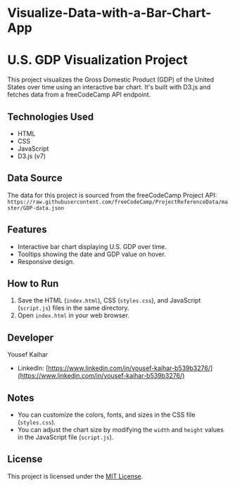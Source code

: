 # Visualize-Data-with-a-Bar-Chart-App

# U.S. GDP Visualization Project

This project visualizes the Gross Domestic Product (GDP) of the United States over time using an interactive bar chart. It's built with D3.js and fetches data from a freeCodeCamp API endpoint.

## Technologies Used

*   HTML
*   CSS
*   JavaScript
*   D3.js (v7)

## Data Source

The data for this project is sourced from the freeCodeCamp Project API: `https://raw.githubusercontent.com/freeCodeCamp/ProjectReferenceData/master/GDP-data.json`

## Features

*   Interactive bar chart displaying U.S. GDP over time.
*   Tooltips showing the date and GDP value on hover.
*   Responsive design.

## How to Run

1.  Save the HTML (`index.html`), CSS (`styles.css`), and JavaScript (`script.js`) files in the same directory.
2.  Open `index.html` in your web browser.

## Developer

Yousef Kaihar

*   LinkedIn: [https://www.linkedin.com/in/yousef-kaihar-b539b3276/](https://www.linkedin.com/in/yousef-kaihar-b539b3276/)


## Notes

*   You can customize the colors, fonts, and sizes in the CSS file (`styles.css`).
*   You can adjust the chart size by modifying the `width` and `height` values in the JavaScript file (`script.js`).

## License

This project is licensed under the [MIT License](https://opensource.org/licenses/MIT).
